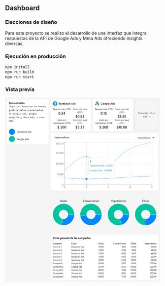 ## Dashboard

### Elecciones de diseño

Para este proyecto se realizo el desarrollo de una interfaz que integra respuestas de la API de Google Ads y Meta Ads ofreciendo insights diversas.

### Ejecución en producción

```
npm install
npm run build
npm run start
```

### Vista previa

<img src="./.github/images/1.png" />
